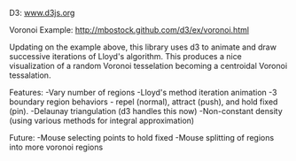 D3:
www.d3js.org

Voronoi Example:
http://mbostock.github.com/d3/ex/voronoi.html

Updating on the example above, this library uses d3 to animate and draw successive 
iterations of Lloyd's algorithm. This produces a nice visualization of a random
Voronoi tesselation becoming a centroidal Voronoi tessalation.

Features:
-Vary number of regions
-Lloyd's method iteration animation
-3 boundary region behaviors - repel (normal), attract (push), and hold fixed (pin).
-Delaunay triangulation (d3 handles this now)
-Non-constant density (using various methods for integral approximation)

Future:
-Mouse selecting points to hold fixed
-Mouse splitting of regions into more voronoi regions
